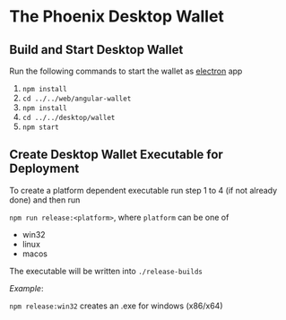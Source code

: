 # The Phoenix Desktop Wallet


## Build and Start Desktop Wallet

Run the following commands to start the wallet as [electron](https://electronjs.org/) app

1. `npm install`
2. `cd ../../web/angular-wallet`
3. `npm install` 
4. `cd ../../desktop/wallet`
5. `npm start` 

## Create Desktop Wallet Executable for Deployment

To create a platform dependent executable run step 1 to 4 (if not already done)
and then run

`npm run release:<platform>`, where `platform` can be one of 

- win32
- linux
- macos

The executable will be written into `./release-builds`

_Example_:

`npm release:win32` creates an .exe for windows (x86/x64)
